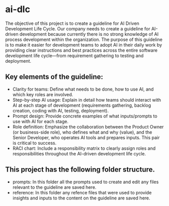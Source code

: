 # ai-dlc
The objective of this project is to create a guideline for AI Driven Development Life Cycle.
Our company needs to create a guideline for AI-driven development because currently there is no strong knowledge of AI process development within the organization. The purpose of this guideline is to make it easier for development teams to adopt AI in their daily work by providing clear instructions and best practices across the entire software development life cycle—from requirement gathering to testing and deployment.

## Key elements of the guideline:
- Clarity for teams: Define what needs to be done, how to use AI, and which key roles are involved.
- Step-by-step AI usage: Explain in detail how teams should interact with AI at each stage of development (requirements gathering, backlog creation, coding with AI, testing, deployment).
- Prompt design: Provide concrete examples of what inputs/prompts to use with AI for each stage.
- Role definition: Emphasize the collaboration between the Product Owner (or business-side role), who defines what and why (value), and the Senior Developer, who operates AI tools and prepares inputs. This pair is critical to success.
- RACI chart: Include a responsibility matrix to clearly assign roles and responsibilities throughout the AI-driven development life cycle.

## This project has the following folder structure.
- prompts: In this folder all the prompts used to create and edit any files relevant to the guideline are saved here.
- reference: In this folder any refence files that were used to provide insights and inputs to the content on the guideline are saved here.